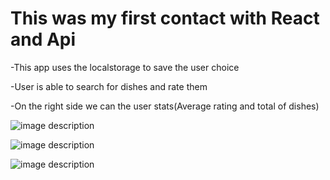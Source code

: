 # This was my first contact with React and Api

-This app uses the localstorage to save the user choice

-User is able to search for dishes and rate them

-On the right side we can the user stats(Average rating and total of dishes)



![image description](https://github.com/RicardoMSCarvalho/Taste2Good/blob/master/Main.PNG?raw=true)

![image description](https://github.com/RicardoMSCarvalho/Taste2Good/blob/master/Search.PNG?raw=true)

![image description](https://github.com/RicardoMSCarvalho/Taste2Good/blob/master/AddedFav.PNG?raw=true)
